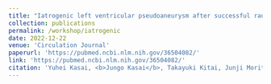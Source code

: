 ```yaml
---
title: "Iatrogenic left ventricular pseudoaneurysm after successful radiofrequency catheter ablation for premature ventricular contraction originating from the posterior papillary muscles"
collection: publications
permalink: /workshop/iatrogenic
date: 2022-12-22
venue: 'Circulation Journal'
paperurl: 'https://pubmed.ncbi.nlm.nih.gov/36504082/'
link: 'https://pubmed.ncbi.nlm.nih.gov/36504082/'
citation: 'Yuhei Kasai, <b>Jungo Kasai</b>, Takayuki Kitai, Junji Morita, and Tsutomu Fujita. 2022. &quot;Iatrogenic left ventricular pseudoaneurysm after successful radiofrequency catheter ablation for premature ventricular contraction originating from the posterior papillary muscles.&quot; <i>Circulation Journal</i>.'
---
```

